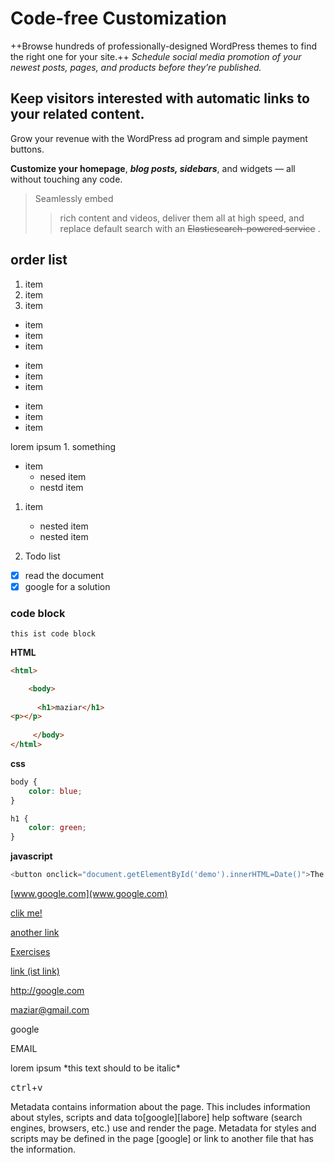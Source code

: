 Code-free Customization
====
 ++Browse hundreds of professionally-designed WordPress themes to find the right one for your site.++
 *Schedule social media promotion of your newest posts, pages, and products before they’re published.*
 

## Keep visitors interested with automatic links to your related content.

Grow your revenue with the WordPress ad program and simple payment buttons.

__Customize your homepage__, _**blog posts, sidebars**_, and widgets — all without touching any code.

>Seamlessly embed 
>>rich content and videos,
deliver them all at high speed, 
> and replace default search with an
> ~~Elasticsearch-powered service~~ .
## order list 
1. item
1. item
1. item

* item
* item 
* item 

+ item 
+ item 
+ item 

- item
- item
- item

lorem ipsum 
1\. something 

+ item 
    + nesed item 
    + nestd item 

1. item
    * nested item
    * nested item

2. Todo list 
- [x]  read the document 
- [x] google for a solution 
 
### code block 
```
this ist code block
```
**HTML**
```html 
<html>

    <body> 
        
      <h1>maziar</h1>
<p></p>
           
     </body> 
</html>

```
**css**
```css
body {
    color: blue;
}

h1 {
    color: green;
}
```
**javascript**

```javascript
<button onclick="document.getElementById('demo').innerHTML=Date()">The time is?</button>
```
‎‎[www.google.com](www.google.com)

[clik me! ](http://website.com/)

[another link](http://webseit.com)

[Exercises](./Exercises.md)

[link (ist link)](http://website.com)

<http://google.com>

<maziar@gmail.com>

<a herf="http://google.com">google </a>

<a herf="mail: maziar.rezaie">EMAIL</a>

lorem ipsum \*this text should to be italic\*

<kbd>ctrl</kbd>+<kbd>v</kbd>

Metadata contains information about the page. This includes information about styles, scripts and data to[google][labore] help software (search engines, browsers, etc.) use and render the page. Metadata for styles and scripts may be defined in the page [google] or link to another file that has the information. 

[1]: ./exercise.md 



